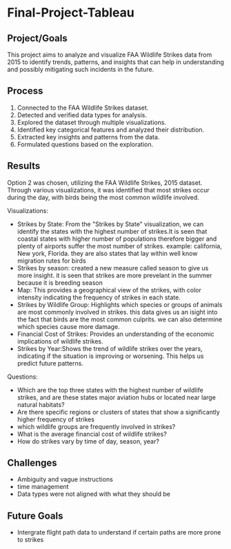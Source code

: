 # Final-Project-Tableau

## Project/Goals
This project aims to analyze and visualize FAA Wildlife Strikes data from 2015 to identify trends, patterns, and insights that can help in understanding and possibly mitigating such incidents in the future.


## Process
1. Connected to the FAA Wildlife Strikes dataset.
2. Detected and verified data types for analysis.
3. Explored the dataset through multiple visualizations.
4. Identified key categorical features and analyzed their distribution.
5. Extracted key insights and patterns from the data.
6. Formulated questions based on the exploration.

## Results
Option 2 was chosen, utilizing the FAA Wildlife Strikes, 2015 dataset. Through various visualizations, it was identified that most strikes occur during the day, with birds being the most common wildlife involved.

Visualizations:
- Strikes by State: From the "Strikes by State" visualization, we can identify the states with the highest number of strikes.It is seen that coastal states with higher number of populations therefore bigger and plenty of airports suffer the most number of strikes. example: california, New york, Florida. they are also states that lay within well know migration rutes for birds
- Strikes by season: created a new measure called season to give us more insight. it is seen that strikes are more prevelant in the summer  because it is breeding season
- Map: This provides a geographical view of the strikes, with color intensity indicating the frequency of strikes in each state.
- Strikes by Wildlife Group: Highlights which species or groups of animals are most commonly involved in strikes. this data gives us an isight into the fact that birds are the most common culprits. we can also determine which species cause more damage.
- Financial Cost of Strikes: Provides an understanding of the economic implications of wildlife strikes.
- Strikes by Year:Shows the trend of wildlife strikes over the years, indicating if the situation is improving or worsening. This helps us predict future patterns.

Questions:
- Which are the top three states with the highest number of wildlife strikes, and are these states major aviation hubs or located near large natural habitats?
- Are there specific regions or clusters of states that show a significantly higher frequency of strikes
- which  wildlife groups are frequently involved in strikes?
- What is the average financial cost of wildlife strikes?
- How do strikes vary by time of day, season, year?

## Challenges 
- Ambiguity and vague instructions
- time management 
- Data types were not aligned with what they should be

## Future Goals
- Intergrate flight path data to understand if certain paths are more prone to strikes

